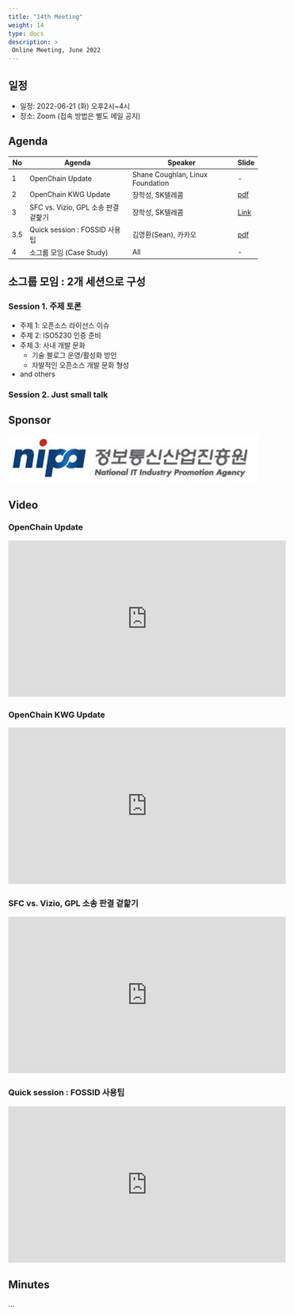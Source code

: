 ```yaml
---
title: "14th Meeting"
weight: 14
type: docs
description: >
 Online Meeting, June 2022
---
```


## 일정

* 일정: 2022-06-21 (화) 오후2시~4시
* 장소: Zoom (접속 방법은 별도 메일 공지)

## Agenda
| No | Agenda           | Speaker | Slide |
|----|-----------------|------|------|
| 1  | OpenChain Update  | 	Shane Coughlan, Linux Foundation | - |
| 2  | OpenChain KWG Update | 장학성, SK텔레콤 | [pdf](./OpenChain_Korea_update_20220621.pdf) |
| 3  | SFC vs. Vizio, GPL 소송 판결 겉핥기 | 장학성, SK텔레콤 | [Link](https://devocean.sk.com/opensource/techBoardDetail.do?ID=163978) |
| 3.5  | Quick session : FOSSID 사용팁 | 김영환(Sean), 카카오 |  [pdf](./Fossid%20Ignore%20rule.pdf) | |
| 4  | 소그룹 모임 (Case Study) | All | - |

## 소그룹 모임 : 2개 세션으로 구성
### Session 1. 주제 토론
- 주제 1: 오픈소스 라이선스 이슈
- 주제 2: ISO5230 인증 준비
- 주제 3: 사내 개발 문화
  - 기술 블로그 운영/활성화 방안
  - 자발적인 오픈소스 개발 문화 형성
- and others

### Session 2. Just small talk

## Sponsor
![nipa](./nipg-logo.png)


## Video
### OpenChain Update

<iframe width="560" height="315" src="https://www.youtube.com/embed/Xs--TJ5Y6LI" title="YouTube video player" frameborder="0" allow="accelerometer; autoplay; clipboard-write; encrypted-media; gyroscope; picture-in-picture" allowfullscreen></iframe>

### OpenChain KWG Update

<iframe width="560" height="315" src="https://www.youtube.com/embed/vpSpZpCGfdM" title="YouTube video player" frameborder="0" allow="accelerometer; autoplay; clipboard-write; encrypted-media; gyroscope; picture-in-picture" allowfullscreen></iframe>

### SFC vs. Vizio, GPL 소송 판결 겉핥기

<iframe width="560" height="315" src="https://www.youtube.com/embed/rJw_9SmxPXw" title="YouTube video player" frameborder="0" allow="accelerometer; autoplay; clipboard-write; encrypted-media; gyroscope; picture-in-picture" allowfullscreen></iframe>

### Quick session : FOSSID 사용팁

<iframe width="560" height="315" src="https://www.youtube.com/embed/Dc0d-QPqU8c" title="YouTube video player" frameborder="0" allow="accelerometer; autoplay; clipboard-write; encrypted-media; gyroscope; picture-in-picture" allowfullscreen></iframe>

## Minutes
...
